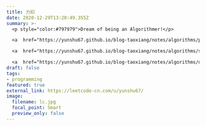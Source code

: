 ```yaml
---
title: 力扣
date: 2020-12-29T13:20:49.355Z
summary: >-
  <p style="color:#797979">Dream of being an Algorithmer!</p>

  <a  href="https://yunshu67.github.io/blog-taoxiang/notes/algorithms/preSum.html" style="color:#797979;text-decoration:none;font-size:11px">1) preSum</a><br>

  <a  href="https://yunshu67.github.io/blog-taoxiang/notes/algorithms/slidingWindow.html" style="color:#797979;text-decoration:none;font-size:11px">2) sliding window</a><br>

  <a  href="https://yunshu67.github.io/blog-taoxiang/notes/algorithms/dynamicProgramming.html" style="color:#797979;text-decoration:none;font-size:11px">3) dynammic programming</a>
draft: false
tags:
- programming
featured: true
external_link: https://leetcode-cn.com/u/yunshu67/
image:
  filename: lc.jpg
  focal_point: Smart
  preview_only: false
---
```

